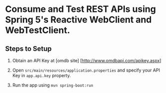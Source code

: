 # Consume and Test REST APIs using Spring 5's Reactive WebClient and WebTestClient.

## Steps to Setup

1. Obtain an API Key at [omdb site] [http://www.omdbapi.com/apikey.aspx]

2. Open `src/main/resources/application.properties` and specify your API Key in `app.api.key` property.

3. Run the app using `mvn spring-boot:run`